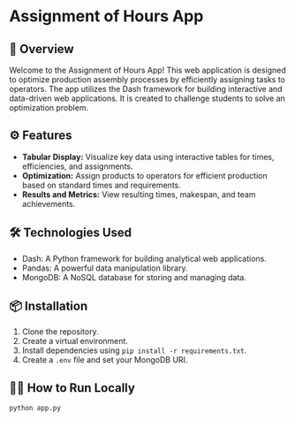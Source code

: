 # Assignment of Hours App

## 🚀 Overview

Welcome to the Assignment of Hours App! This web application is designed to optimize production assembly processes by efficiently assigning tasks to operators. The app utilizes the Dash framework for building interactive and data-driven web applications. It is created to challenge students to solve an optimization problem.

## ⚙️ Features

- **Tabular Display:** Visualize key data using interactive tables for times, efficiencies, and assignments.
- **Optimization:** Assign products to operators for efficient production based on standard times and requirements.
- **Results and Metrics:** View resulting times, makespan, and team achievements.

## 🛠️ Technologies Used

- Dash: A Python framework for building analytical web applications.
- Pandas: A powerful data manipulation library.
- MongoDB: A NoSQL database for storing and managing data.

## 📦 Installation

1. Clone the repository.
2. Create a virtual environment.
3. Install dependencies using `pip install -r requirements.txt`.
4. Create a `.env` file and set your MongoDB URI.

## 🏃‍♀️ How to Run Locally

```bash
python app.py
```
